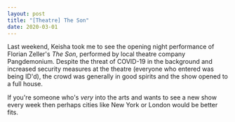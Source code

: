 ```yaml
---
layout: post
title: "[Theatre] The Son"
date: 2020-03-01
---
```


Last weekend, Keisha took me to see the opening night performance of Florian Zeller\'s *The Son*, performed by local theatre company Pangdemonium. Despite the threat of COVID-19 in the background and increased security measures at the theatre (everyone who entered was being ID'd), the crowd was generally in good spirits and the show opened to a full house.

If you\'re someone who\'s *very* into the arts and wants to see a new show every week then perhaps cities like New York or London would be better fits.
